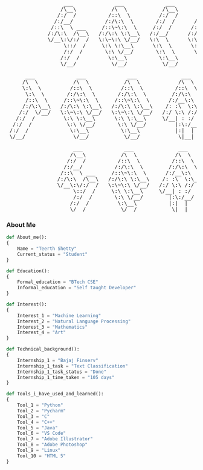 <!-- Refered from @hedyhli for this idea -->
<!-- Please copy it blindly it is typed manually atleast give credit -->

<pre>
                  ___             ___             ___         ___         ___     
                 /\__\           /\  \           /\__\       /\__\       /\  \    
                /:/  /          /::\  \         /:/  /      /:/  /      /::\  \   
               /:/__/          /:/\:\  \       /:/  /      /:/  /      /:/\:\  \  
              /::\  \ ___     /::\~\:\  \     /:/  /      /:/  /      /:/  \:\  \ 
             /:/\:\  /\__\   /:/\:\ \:\__\   /:/__/      /:/__/      /:/__/ \:\__\
             \/__\:\/:/  /   \:\~\:\ \/__/   \:\  \      \:\  \      \:\  \ /:/  /
                  \::/  /     \:\ \:\__\      \:\  \      \:\  \      \:\  /:/  / 
                  /:/  /       \:\ \/__/       \:\  \      \:\  \      \:\/:/  /  
                 /:/  /         \:\__\          \:\__\      \:\__\      \::/  /   
                 \/__/           \/__/           \/__/       \/__/       \/__/    

      ___             ___             ___              ___            ___              ___
     /\  \           /\  \           /\  \            /\  \          /\  \            /\__\ 
     \:\  \         /::\  \         /::\  \          /::\  \         \:\  \          /:/  / 
      \:\  \       /:/\:\  \       /:/\:\  \        /:/\:\  \         \:\  \        /:/__/
      /::\  \     /::\~\:\  \     /::\~\:\  \      /:/__\:\  \        /::\  \      /::\  \ __
     /:/\:\__\   /:/\:\ \:\__\   /:/\:\ \:\__\    /: :\  \:\__\      /:/\:\__\    /:/\:\  /\__\
    /:/  \/__/   \:\~\:\ \/__/   \:\~\:\ \/__/   /:/ \:\ /:/  /     /:/  \/__/    \/__\:\/:/  /
   /:/  /         \:\ \:\__\      \:\ \:\__\     \/__| : :/  /     /:/  /              \::/  /
  /:/  /           \:\ \/__/       \:\ \/__/         |:\:/__/     /:/  /               /:/  /
 /:/  /             \:\__\          \:\__\           |:|  |      /:/  /               /:/  / 
 \/__/               \/__/           \/__/            \|__|      \/__/                \/__/
    
                     ___             ___              ___             ___      
                    /\__\           /\  \            /\  \           /\  \
                   /:/  /          /::\  \          /::\  \         /::\  \
                  /:/__/          /:/\:\  \        /:/\:\  \       /:/\:\  \
                 /::\  \ ___     /::\~\:\  \      /:/__\:\  \     /::\~\:\  \
                /:/\:\  /\__\   /:/\:\ \:\__\    /: :\  \:\__\   /:/\:\ \:\__\
                \/__\:\/:/  /   \:\~\:\ \/__/   /:/ \:\ /:/  /   \:\~\:\ \/__/
                     \::/  /     \:\ \:\__\     \/__| : :/  /     \:\ \:\__\
                     /:/  /       \:\ \/__/        |:\:/__/        \:\ \/__/
                    /:/  /         \:\__\          |:|  |           \:\__\
                    \/__/           \/__/           \|__|            \/__/ 
</pre>
### About Me 
```Python
def About_me():
{ 
    Name = "Teerth Shetty"
    Current_status = "Student"
} 

def Education(): 
{ 
    Formal_education = "BTech CSE" 
    Informal_education = "Self taught Developer" 
}

def Interest():
{ 
    Interest_1 = "Machine Learning" 
    Interest_2 = "Natural Language Processing" 
    Interest_3 = "Mathematics" 
    Interest_4 = "Art" 
}

def Technical_background(): 
{ 
    Internship_1 = "Bajaj Finserv"
    Internship_1_task = "Text Classification"
    Internship_1_task_status = "Done"
    Internship_1_time_taken = "105 days"
} 

def Tools_i_have_used_and_learned(): 
{ 
    Tool_1 = "Python" 
    Tool_2 = "Pycharm" 
    Tool_3 = "C"
    Tool_4 = "C++" 
    Tool_5 = "Java" 
    Tool_6 = "VS Code" 
    Tool_7 = "Adobe Illustrator"
    Tool_8 = "Adobe Photoshop" 
    Tool_9 = "Linux"
    Tool_10 = "HTML 5"
}

```



<!--
about me(): <br>
{ <br>
&emsp;    name = "Teerth Shetty"<br>
&emsp;    current_status = "Student"<br>
} <br>

def education(): <br>
{ <br>
&emsp;    formal_education = "BTech CSE" <br>
&emsp;    informal_education_1 = "Self taught Developer and 
Designer" <br>
} <br>
<br>

def interest(): <br>
{ <br>
&emsp;    interest_1 = "Machine Learning" <br>
&emsp;    interest_2 = "Natural Language Processing" <br>
&emsp;    interest_3 = "Mathematics" <br>
&emsp;    interest_4 = "Art" <br>
}<br>

technical_background(): <br>
{ <br>
&emsp;    Internship_1 = "Bajaj Finserv" <br>
&emsp;    Internship_1_task = "Text Classification" <br>
&emsp;    Internship_1_task_status = "Done" <br>
} <br>

def tools_i_have_used_and_learned(): <br>
{ <br>
&emsp;    tool_1 = "Python" <br>
&emsp;    tool_2 = "Pycharm" <br>
&emsp;    tool_3 = "C" <br>
&emsp;    tool_4 = "C++" <br>
&emsp;    tool_5 = "Java" <br> 
&emsp;    tool_6 = "VS Code" <br>
&emsp;    tool_7 = "Adobe Illustrator" <br>
&emsp;    tool_8 = "Adobe Photoshop" <br> 
&emsp;    tool_9 = "Linux" <br>
&emsp;    tool_10 = "HTML 5" <br>
} <br>
-->











